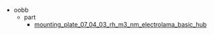 * oobb
  * part
    * [mounting_plate_07_04_03_rh_m3_nm_electrolama_basic_hub](oobb/part/mounting_plate_07_04_03_rh_m3_nm_electrolama_basic_hub)
